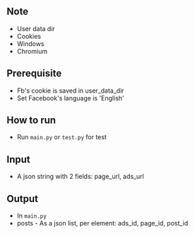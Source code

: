 ## Note
* User data dir
* Cookies
* Windows
* Chromium

## Prerequisite
* Fb's cookie is saved in user_data_dir
* Set Facebook's language is 'English'

## How to run
- Run `main.py` or `test.py` for test

## Input
- A json string with 2 fields: page_url, ads_url

## Output
- In `main.py`
- posts - As a json list, per element: ads_id, page_id, post_id
